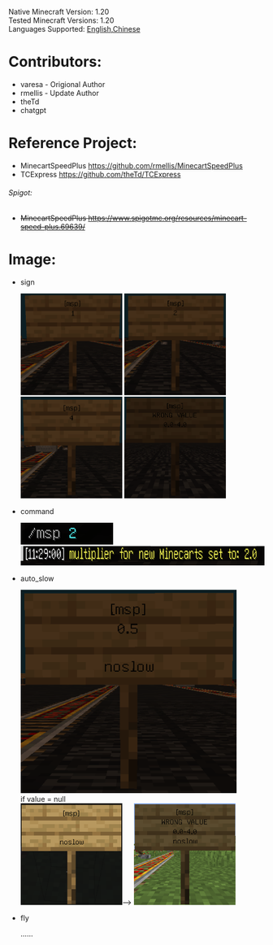 Native Minecraft Version: 1.20<br>
Tested Minecraft Versions: 1.20<br>
Languages Supported: <u>English,Chinese</u><br>

# Contributors:

* varesa - Origional Author<br>
* rmellis - Update Author<br>
* theTd  <br>
* chatgpt<br>

# Reference Project:

* MinecartSpeedPlus https://github.com/rmellis/MinecartSpeedPlus<br>
* TCExpress https://github.com/theTd/TCExpress<br>

###### Spigot:

* ~~MinecartSpeedPlus https://www.spigotmc.org/resources/minecart-speed-plus.69639/~~ <br>

# Image:

* sign

  <img alt="image" height="200" src="Image/1.png" width="200"/>
  <img alt="image" height="200" src="Image/2.png" width="200"/><br>
  <img alt="image" height="200" src="Image/4.png" width="200"/>
  <img alt="image" height="200" src="Image/limit.png" width="200"/><br>

* command

  <img alt="image" height="43" src="Image/cmd1.png" width="182"/><br>
  <img alt="image" height="38" src="Image/cmd2.png" width="757"/><br>

* auto_slow

  <img alt="image" height="400" src="Image/0.5.png" width="425"/><br>
  if value = null <br>
  <img alt="image" height="200" src="Image/noslow1.png" width="200"/>—>
  <img alt="image" height="200" src="Image/noslow2.png" width="200"/><br>

* fly

  ……
